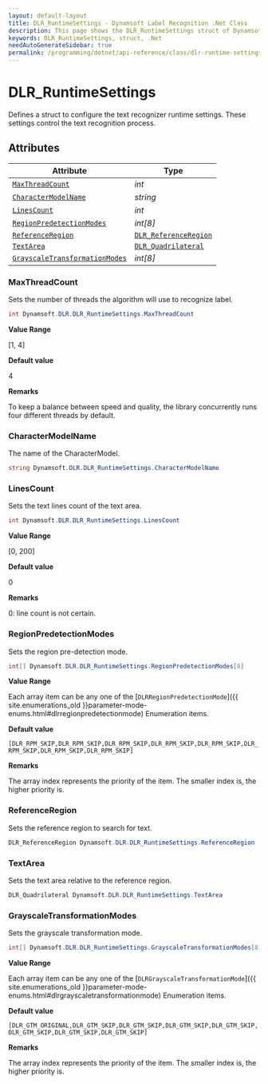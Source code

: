 ```yaml
---
layout: default-layout
title: DLR_RuntimeSettings - Dynamsoft Label Recognition .Net Class
description: This page shows the DLR_RuntimeSettings struct of Dynamsoft Label Recognition for .Net Language.
keywords: DLR_RuntimeSettings, struct, .Net
needAutoGenerateSidebar: true
permalink: /programming/dotnet/api-reference/class/dlr-runtime-settings.html
---
```



# DLR_RuntimeSettings
Defines a struct to configure the text recognizer runtime settings. These settings control the text recognition process.
  

## Attributes
  
| Attribute | Type |
|---------- | ---- |
| [`MaxThreadCount`](#maxthreadcount) | *int* |
| [`CharacterModelName`](#charactermodelname) | *string* |
| [`LinesCount`](#linescount) | *int* |
| [`RegionPredetectionModes`](#regionpredetectionmodes) | *int\[8\]* |
| [`ReferenceRegion`](#referenceregion) | [`DLR_ReferenceRegion`](dlr-reference-region.md) |
| [`TextArea`](#textarea) | [`DLR_Quadrilateral`](dlr-quadrilateral.md) |
| [`GrayscaleTransformationModes`](#grayscaletransformationmodes) | *int\[8\]* |


### MaxThreadCount
Sets the number of threads the algorithm will use to recognize label.
```csharp
int Dynamsoft.DLR.DLR_RuntimeSettings.MaxThreadCount
```

**Value Range**

[1, 4]

**Default value**

4

**Remarks**

To keep a balance between speed and quality, the library concurrently runs four different threads by default.

### CharacterModelName
The name of the CharacterModel.
```csharp
string Dynamsoft.DLR.DLR_RuntimeSettings.CharacterModelName
```

### LinesCount
Sets the text lines count of the text area.
```csharp
int Dynamsoft.DLR.DLR_RuntimeSettings.LinesCount
```

**Value Range**

[0, 200]

**Default value**

0

**Remarks**

0: line count is not certain.


### RegionPredetectionModes
Sets the region pre-detection mode.
```csharp
int[] Dynamsoft.DLR.DLR_RuntimeSettings.RegionPredetectionModes[8]
```

**Value Range**

Each array item can be any one of the [`DLRRegionPredetectionMode`]({{ site.enumerations_old }}parameter-mode-enums.html#dlrregionpredetectionmode) Enumeration items.

**Default value**

`[DLR_RPM_SKIP,DLR_RPM_SKIP,DLR_RPM_SKIP,DLR_RPM_SKIP,DLR_RPM_SKIP,DLR_RPM_SKIP,DLR_RPM_SKIP,DLR_RPM_SKIP]`

**Remarks**

The array index represents the priority of the item. The smaller index is, the higher priority is.


### ReferenceRegion
Sets the reference region to search for text.
```csharp
DLR_ReferenceRegion Dynamsoft.DLR.DLR_RuntimeSettings.ReferenceRegion
```

### TextArea
Sets the text area relative to the reference region.
```csharp
DLR_Quadrilateral Dynamsoft.DLR.DLR_RuntimeSettings.TextArea
```

### GrayscaleTransformationModes
Sets the grayscale transformation mode.
```csharp
int[] Dynamsoft.DLR.DLR_RuntimeSettings.GrayscaleTransformationModes[8]
```

**Value Range**

Each array item can be any one of the [`DLRGrayscaleTransformationMode`]({{ site.enumerations_old }}parameter-mode-enums.html#dlrgrayscaletransformationmode) Enumeration items.

**Default value**

`[DLR_GTM_ORIGINAL,DLR_GTM_SKIP,DLR_GTM_SKIP,DLR_GTM_SKIP,DLR_GTM_SKIP,DLR_GTM_SKIP,DLR_GTM_SKIP,DLR_GTM_SKIP]`

**Remarks**

The array index represents the priority of the item. The smaller index is, the higher priority is.
  

